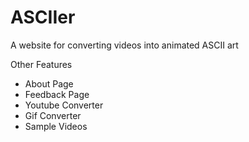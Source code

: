 # ASCIIer
A website for converting videos into animated ASCII art

Other Features
- About Page
- Feedback Page
- Youtube Converter
- Gif Converter
- Sample Videos